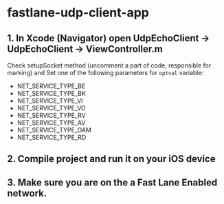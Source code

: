 # fastlane-udp-client-app

## 1. In Xcode (Navigator) open UdpEchoClient -> UdpEchoClient -> ViewController.m

Check setupSocket method (uncomment a part of code, responsible for marking) and Set one of the following parameters for `optval` variable:

* NET_SERVICE_TYPE_BE
* NET_SERVICE_TYPE_BK
* NET_SERVICE_TYPE_VI
* NET_SERVICE_TYPE_VO
* NET_SERVICE_TYPE_RV
* NET_SERVICE_TYPE_AV
* NET_SERVICE_TYPE_OAM
* NET_SERVICE_TYPE_RD

## 2. Compile project and run it on your iOS device

## 3. Make sure you are on the a Fast Lane Enabled network.

